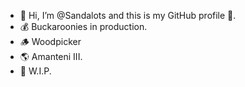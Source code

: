 - 👋 Hi, I’m @Sandalots and this is my GitHub profile 🥇.
- 💰 Buckaroonies in production.
- 🪵 Woodpicker
- 🌎 Amanteni III.
- 🔨 W.I.P.




<!---
Sandalots/Sandalots is a ✨ special ✨ repository because its `README.md` (this file) appears on your GitHub profile.
You can click the Preview link to take a look at your changes.
--->
